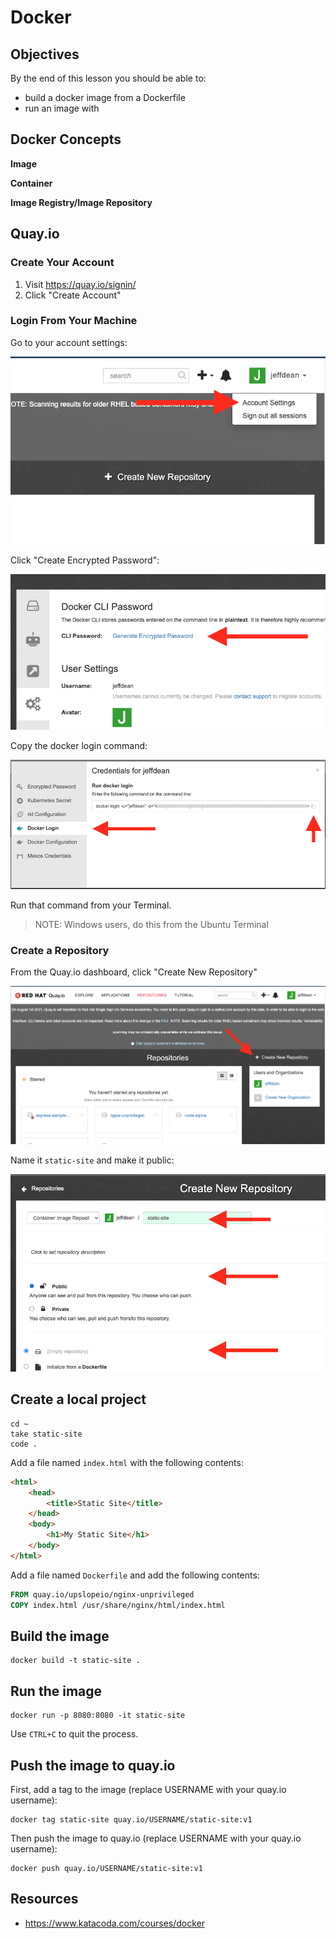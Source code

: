 # Docker

## Objectives

By the end of this lesson you should be able to:

- build a docker image from a Dockerfile
- run an image with

## Docker Concepts

**Image**

**Container**

**Image Registry/Image Repository**

## Quay.io

### Create Your Account

1. Visit https://quay.io/signin/
1. Click "Create Account"

### Login From Your Machine

Go to your account settings:

![](./img/quay-password-01.png)

Click "Create Encrypted Password":

![](./img/quay-password-02.png)

Copy the docker login command:

![](./img/quay-password-03.png)

Run that command from your Terminal.

> NOTE: Windows users, do this from the Ubuntu Terminal

### Create a Repository

From the Quay.io dashboard, click "Create New Repository"

![](./img/quay-repo-01.png)

Name it `static-site` and make it public:

![](./img/quay-repo-02.png)

## Create a local project

```
cd ~
take static-site
code .
```

Add a file named `index.html` with the following contents:

```html
<html>
    <head>
        <title>Static Site</title>
    </head>
    <body>
        <h1>My Static Site</h1>
    </body>
</html>
```

Add a file named `Dockerfile` and add the following contents:

```dockerfile
FROM quay.io/upslopeio/nginx-unprivileged
COPY index.html /usr/share/nginx/html/index.html
```

## Build the image

```
docker build -t static-site .
```

## Run the image

```
docker run -p 8080:8080 -it static-site
```

Use `CTRL+C` to quit the process.

## Push the image to quay.io

First, add a tag to the image (replace USERNAME with your quay.io username):

```
docker tag static-site quay.io/USERNAME/static-site:v1
```

Then push the image to quay.io (replace USERNAME with your quay.io username):

```
docker push quay.io/USERNAME/static-site:v1
```

## Resources

- https://www.katacoda.com/courses/docker
